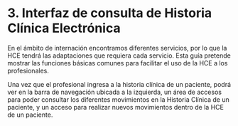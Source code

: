 # 3. Interfaz de consulta de Historia Clínica Electrónica

En el ámbito de internación encontramos diferentes servicios, por lo que la HCE tendrá las adaptaciones que requiera cada servicio. Esta guía pretende mostrar las funciones básicas comunes para facilitar el uso de la HCE a los profesionales.

Una vez que el profesional ingresa a la historia clínica de un paciente, podrá ver en la barra de navegación ubicada a la izquierda, un área de accesos para poder consultar los diferentes movimientos en la Historia Clínica de un paciente, y un acceso para realizar nuevos movimientos dentro de la HCE de un paciente.
